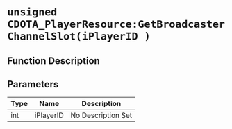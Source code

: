 # `unsigned CDOTA_PlayerResource:GetBroadcasterChannelSlot(iPlayerID )`
## Function Description

## Parameters
Type|Name|Description
--|--|--
int|iPlayerID|No Description Set
